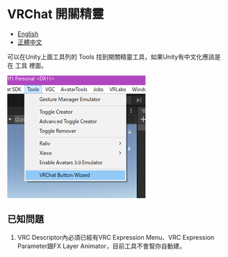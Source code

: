 # VRChat 開關精靈

* [English](README.md)
* [正體中文](README.zh-hant-TW.md)

可以在Unity上面工具列的 Tools 找到開關精靈工具，如果Unity有中文化應該是在 工具 裡面。

![where_to_find_the_tool.png](Documentation~/where_to_find_the_tool.png)

## 已知問題

1. VRC Descriptor內必須已經有VRC Expression Menu、VRC Expression Parameter跟FX Layer Animator，目前工具不會幫你自動建。